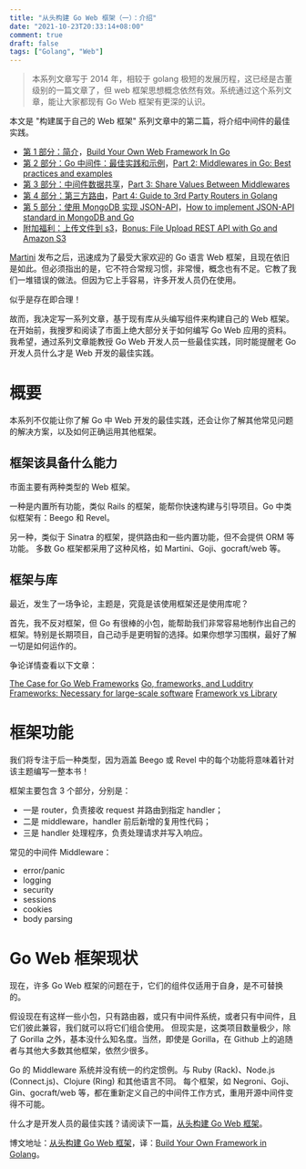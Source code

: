 ```yaml
---
title: "从头构建 Go Web 框架（一）：介绍"
date: "2021-10-23T20:33:14+08:00"
comment: true
draft: false
tags: ["Golang", "Web"]
---
```


> 本系列文章写于 2014 年，相较于 golang 极短的发展历程，这已经是古董级别的一篇文章了，但 web 框架思想概念依然有效。系统通过这个系列文章，能让大家都现有 Go Web 框架有更深的认识。

本文是 "构建属于自己的 Web 框架" 系列文章中的第二篇，将介绍中间件的最佳实践。

- [第 1 部分：简介](https://www.poloxue.com/posts/2021-10-23-build-your-own-webframework-in-golang)，[Build Your Own Web Framework In Go](https://www.nicolasmerouze.com/build-web-framework-golang)
- [第 2 部分：Go 中间件：最佳实践和示例](https://www.poloxue.com/posts/2021-10-28-build-your-own-webframework-in-golang-part-2)，[Part 2: Middlewares in Go: Best practices and examples](https://nicolasmerouze.notion.site/Part-2-Middlewares-in-Go-Best-practices-and-examples-32f41ae0e21b435c86cf9dd38bf0ff65)
- [第 3 部分：中间件数据共享]()，[Part 3: Share Values Between Middlewares](https://www.nicolasmerouze.com/share-values-between-middlewares-context-golang)
- [第 4 部分：第三方路由]()，[Part 4: Guide to 3rd Party Routers in Golang](https://nicolasmerouze.notion.site/Part-4-Guide-to-3rd-Party-Routers-in-Go-8ddcca5c360b4539a601ae383c9d7e5d)
- [第 5 部分：使用 MongoDB 实现 JSON-API]()，[How to implement JSON-API standard in MongoDB and Go](https://nicolasmerouze.notion.site/Part-5-How-to-implement-JSON-API-standard-in-MongoDB-and-Go-a3daeead140846e4a6ae1e3c01b47f52)
- [附加福利：上传文件到 s3]()，[Bonus: File Upload REST API with Go and Amazon S3](https://nicolasmerouze.notion.site/Bonus-File-Upload-REST-API-with-Go-and-Amazon-S3-1130fbacad7442c5b0a7df9320d792b4)

[Martini](https://github.com/go-martin/martini) 发布之后，迅速成为了最受大家欢迎的 Go 语言 Web 框架，且现在依旧是如此。但必须指出的是，它不符合常规习惯，非常慢，概念也有不足。它教了我们一堆错误的做法。但因为它上手容易，许多开发人员仍在使用。

似乎是存在即合理！

故而，我决定写一系列文章，基于现有库从头编写组件来构建自己的 Web 框架。在开始前，我搜罗和阅读了市面上绝大部分关于如何编写 Go Web 应用的资料。我希望，通过系列文章能教授 Go Web 开发人员一些最佳实践，同时能提醒老 Go 开发人员什么才是 Web 开发的最佳实践。

# 概要

本系列不仅能让你了解 Go 中 Web 开发的最佳实践，还会让你了解其他常见问题的解决方案，以及如何正确运用其他框架。

## 框架该具备什么能力

市面主要有两种类型的 Web 框架。

一种是内置所有功能，类似 Rails 的框架，能帮你快速构建与引导项目。Go 中类似框架有：Beego 和 Revel。

另一种，类似于 Sinatra 的框架，提供路由和一些内置功能，但不会提供 ORM 等功能。 多数 Go 框架都采用了这种风格，如 Martini、Goji、gocraft/web 等。

## 框架与库

最近，发生了一场争论，主题是，究竟是该使用框架还是使用库呢？

首先，我不反对框架，但 Go 有很棒的小包，能帮助我们非常容易地制作出自己的框架。特别是长期项目，自己动手是更明智的选择。如果你想学习围棋，最好了解一切是如何运作的。

争论详情查看以下文章：

[The Case for Go Web Frameworks](https://richardeng.medium.com/the-case-for-go-web-frameworks-a791fcd79d47)
[Go, frameworks, and Ludditry](https://dave.cheney.net/2014/10/26/go-frameworks-and-ludditry)
[Frameworks: Necessary for large-scale software](https://www.evanjones.ca/frameworks-necessary-for-large-scale-software.html)
[Framework vs Library](https://stephensearles.com/framework-vs-library/)

# 框架功能

我们将专注于后一种类型，因为涵盖 Beego 或 Revel 中的每个功能将意味着针对该主题编写一整本书！

框架主要包含 3 个部分，分别是：

- 一是 router，负责接收 request 并路由到指定 handler；
- 二是 middleware，handler 前后新增的复用性代码；
- 三是 handler 处理程序，负责处理请求并写入响应。

常见的中间件 Middleware：

- error/panic
- logging
- security
- sessions
- cookies
- body parsing

# Go Web 框架现状

现在，许多 Go Web 框架的问题在于，它们的组件仅适用于自身，是不可替换的。

假设现在有这样一些小包，只有路由器，或只有中间件系统，或者只有中间件，且它们彼此兼容，我们就可以将它们组合使用。 但现实是，这类项目数量极少，除了 Gorilla 之外，基本没什么知名度。当然，即使是 Gorilla，在 Github 上的追随者与其他大多数其他框架，依然少很多。

Go 的 Middleware 系统并没有统一的约定惯例。与 Ruby (Rack)、Node.js (Connect.js)、Clojure (Ring) 和其他语言不同。 每个框架，如 Negroni、Goji、Gin、gocraft/web 等，都在重新定义自己的中间件工作方式，重用开源中间件变得不可能。

什么才是开发人员的最佳实践？请阅读下一篇，[从头构建 Go Web 框架](https://www.poloxue.com/posts/2021-10-28-build-your-own-webframework-in-golang-part-2)。

博文地址：[从头构建 Go Web 框架](https://www.poloxue.com/posts/2021-10-23-build-your-own-webframework-in-golang/)，译：[Build Your Own Framework in Golang](https://www.nicolasmerouze.com/build-web-framework-golang)。
